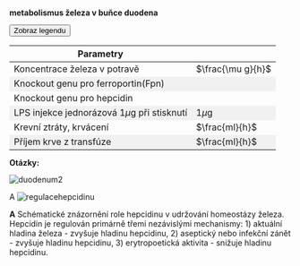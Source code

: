 <style>
img[alt^="image"] {max-width:20px;}
img[alt^="1medium"] {max-width:49%;}
img[alt^="2medium"] {max-width:23%;}
img[alt^="bigimage"] {  max-height:60px}
tbody tr:nth-child(even){background-color:#f1f1f1}
</style><bdl-tabs idlist="obr1,obr2,obr3" titlelist="sim,metabolismus železa v duodenu,hepcidin"></bdl-tabs>
<div id="obr1" style="line-height:1.0">
<div class="w3-row">
<div class="w3-col s12 m7 l7 w3-center">


**metabolismus železa v buňce duodena**
<bdl-animate-adobe src="DuodenumFinalObrazovka7_Text.js" width="824" height="824" name="DuodenumFinalObrazovka7_Text" fromid="idfmi" responsive="true"></bdl-animate-adobe>

<bdl-bind2a findex="3" aname="SipkaCervena1_anim" amin="0" amax="100" fmin="1" fmax="1000"></bdl-bind2a>
<bdl-bind2a findex="3" aname="Merak1_anim" amin="0" amax="99" fmin="0" fmax="1000"></bdl-bind2a>
<bdl-bind2a-text findex="3" aname="Hodnota1_text" convertor="1,219"></bdl-bind2a-text>

<bdl-bind2a findex="6" aname="SipkaCervena2_anim" amin="0" amax="159" fmin="0.91" fmax="2.74"></bdl-bind2a>
<bdl-bind2a findex="6" aname="SipkaZlutaH_anim" amin="0" amax="159" fmin="0.91" fmax="2.74"></bdl-bind2a>
<bdl-bind2a findex="6" aname="SipkaZlutaH1_anim" amin="0" amax="159" fmin="0.91" fmax="2.74"></bdl-bind2a>
<bdl-bind2a findex="6" aname="SipkaFialovaHorni_anim" amin="0" amax="159" fmin="0.91" fmax="2.74"></bdl-bind2a>
<bdl-bind2a findex="6" aname="SipkaModra_anim" amin="0" amax="159" fmin="0.91" fmax="2.74"></bdl-bind2a>
<bdl-bind2a findex="6" aname="SipkaModraModryKanalSpodni_anim" amin="0" amax="159" fmin="0.91" fmax="2.74"></bdl-bind2a>
<bdl-bind2a findex="6" aname="SipkaCervena3_anim" amin="0" amax="159" fmin="0.91" fmax="2.74"></bdl-bind2a>
<bdl-bind2a findex="6" aname="CervenaPoolIn_anim" amin="0" amax="100" fmin="0.91" fmax="2.74"></bdl-bind2a>
<bdl-bind2a findex="6" aname="Hemox_anim" amin="0" amax="100" fmin="0.91" fmax="2.74"></bdl-bind2a>

<bdl-bind2a findex="8" aname="CervenaKos_anim" amin="0" amax="100" fmin="0" fmax="1.1"></bdl-bind2a>
<bdl-bind2a-text findex="8" aname="Hodnota5_text" convertor="1,0.273"></bdl-bind2a-text>
<bdl-bind2a findex="8" aname="Merak5_anim" amin="0" amax="99" fmin="0" fmax="1.1"></bdl-bind2a>

<bdl-bind2a findex="7" aname="Merak2Cerveny_anim" amin="0" amax="99" fmin="0" fmax="14.4"></bdl-bind2a>
<bdl-bind2a findex="7" aname="SipkaSeda_anim" amin="0" amax="100" fmin="0" fmax="14.4"></bdl-bind2a>
<bdl-bind2a-text findex="7" aname="Hodnota2Cerveny_text" convertor="1,3.612"></bdl-bind2a-text>

<bdl-bind2a findex="4" aname="children.0.Fe2Skupina_anim" amin="158" amax="0" fmin="0.5" fmax="2.97"></bdl-bind2a>


<bdl-bind2a findex="4" aname="KanalCerveny_anim" amin="0" amax="99" coeff="1.5"></bdl-bind2a>
<bdl-bind2a findex="4" aname="KanalModry_anim" amin="0" amax="99" coeff="1.5"></bdl-bind2a>
<bdl-bind2a findex="4" aname="CervenaSrafovanaZastaveni1_anim" amin="99" amax="0"></bdl-bind2a>
<bdl-bind2a findex="4" aname="children.0.CervenaSrafovanaZastaveni2_anim" amin="99" amax="0" fmin="0.5" fmax="2.97"></bdl-bind2a>
<bdl-bind2a findex="4" aname="Merak4_anim" amin="0" amax="99" fmin="0.5" fmax="2.97"></bdl-bind2a>
<bdl-bind2a findex="6" aname="children.0.DcytB_anim" amin="0" amax="159" fmin="0.91" fmax="2.74"></bdl-bind2a>

<bdl-bind2a-text findex="4" aname="Hodnota4_text" convertor="1,0.7428"></bdl-bind2a-text>

<bdl-bind2a findex="10" aname="SipkaCervenoFialova2_anim" amin="0" amax="100" fmin="0" fmax="10"></bdl-bind2a>
<bdl-bind2a findex="9" aname="SipkaCervenoFialova1_anim" amin="0" amax="100" fmin="0" fmax="10"></bdl-bind2a>
<bdl-bind2a findex="5" aname="Merak3_anim" amin="0" amax="99" fmin="0" fmax="10"></bdl-bind2a>
<bdl-bind2a-text findex="5" aname="Hodnota3_text" convertor="1,2.228"></bdl-bind2a-text>
<bdl-bind2a findex="5" aname="children.0.Fe3Skupina_anim" amin="0" amax="159" fmin="0" fmax="10"></bdl-bind2a>


<bdl-bind2a findex="14" aname="SipkaRuzova2_anim" amin="0" amax="100" fmin="0.026" fmax="0.028"></bdl-bind2a>
<bdl-bind2a findex="13" aname="SipkaFialovaSrafovana_anim" amin="0" amax="100" fmin="0.02" fmax="0.05"></bdl-bind2a>
<bdl-bind2a findex="16" aname="SipkaFialovaSpodni3_anim" amin="0" amax="100" fmin="0.5" fmax="4"></bdl-bind2a>
<bdl-bind2a findex="16" aname="children.0.CervenaVSipkaVehicle1_anim_1" amin="0" amax="159" fmin="0.5" fmax="4"></bdl-bind2a>
<bdl-bind2a findex="16" aname="children.0.SipkaCervenaSpodni_anim" amin="0" amax="159" fmin="0.5" fmax="4"></bdl-bind2a>
<bdl-bind2a findex="16" aname="children.0.Hep_anim" amin="0" amax="159" fmin="0.5" fmax="4"></bdl-bind2a>


<bdl-bind2a findex="15" aname="KanalFialovy_anim" amin="99" amax="0"></bdl-bind2a>
<bdl-bind2a findex="11" aname="Semafor_anim" amin="4" amax="5" fmin="0" fmax="1"></bdl-bind2a>
<bdl-bind2a-text findex="13" aname="Hodnota6_text" convertor="1,0.0412"></bdl-bind2a-text>
<bdl-bind2a findex="18" aname="children.0.children.634.FeTransferin_anim" amin="0" amax="159" fmin="0.2" fmax="3"></bdl-bind2a>

<bdl-bind2a-text findex="18" aname="Hodnota9_text" convertor="1,1.51"></bdl-bind2a-text>
<bdl-bind2a findex="18" aname="children.0.Merak9_anim" amin="0" amax="99" fmin="0.2" fmax="3"></bdl-bind2a>
<bdl-bind2a findex="13" aname="children.0.Merak6_anim" amin="0" amax="99" fmin="0.01" fmax="0.07"></bdl-bind2a>

<!-- nove sipky 4.2 -->

<bdl-bind2a findex="19" aname="children.0.OranzovoZlutaSipkaDiTF_anim" amin="0" amax="159" fmin="0.1" fmax="2"></bdl-bind2a>
<bdl-bind2a findex="19" aname="CervenaVSipkaVehicle1_anim" amin="0" amax="159" fmin="0.1" fmax="2"></bdl-bind2a>
<bdl-bind2a findex="19" aname="children.0.children.613.KanalZlutyVehicle_anim" amin="0" amax="159" fmin="0.1" fmax="2"></bdl-bind2a>
<bdl-bind2a findex="19" aname="children.0.children.613.PrechodUvnitrVehicle_anim" amin="0" amax="159" fmin="0.1" fmax="2"></bdl-bind2a>
<bdl-bind2a findex="19" aname="children.0.children.613.KanalCervenyVehicle2_anim" amin="0" amax="159" fmin="0.1" fmax="2"></bdl-bind2a>
<bdl-bind2a findex="19" aname="children.0.CervenaVSipkaVehicle1_anim_2" amin="0" amax="159" fmin="0.1" fmax="2"></bdl-bind2a>
<bdl-bind2a findex="19" aname="children.0.children.613.SipkaZlutaHUvnitrVehicle_anim" amin="0" amax="159" fmin="0.1" fmax="2"></bdl-bind2a>
<bdl-bind2a findex="19" aname="children.0.children.613.OranzovaSipkaSpodniVehicle_anim" amin="0" amax="159" fmin="0.1" fmax="2"></bdl-bind2a>
<bdl-bind2a findex="19" aname="children.0.children.613.SipkaHneda1Vehicle_anim" amin="0" amax="159" fmin="0.1" fmax="2"></bdl-bind2a>
<bdl-bind2a findex="19" aname="children.0.children.613.SipkaHneda2Vehicle_anim" amin="0" amax="159" fmin="0.1" fmax="2"></bdl-bind2a>
<bdl-bind2a findex="19" aname="children.0.OranzovoZlutaSpodni1_anim" amin="0" amax="159" fmin="0.1" fmax="2"></bdl-bind2a>
<bdl-bind2a findex="19" aname="children.0.OranzovoZlutaSpodni2_anim" amin="0" amax="159" fmin="0.1" fmax="2"></bdl-bind2a>
<bdl-bind2a findex="19" aname="children.0.SvetleModraSpodni1_anim" amin="0" amax="159" fmin="0.1" fmax="2"></bdl-bind2a>



<!-- nove sipky 5 -->
<bdl-bind2a findex="22" aname="children.0.SipkaZlutaSrafovana_anim" amin="149" amax="0" fmin="0.5" fmax="1.5"></bdl-bind2a>

<bdl-bind2a-text findex="22" aname="children.0.Hodnota7_text" convertor="1,0.665"></bdl-bind2a-text>
<bdl-bind2a findex="22" aname="children.0.Merak7_anim" amin="0" amax="99" fmin="0" fmax="4.8"></bdl-bind2a>
<bdl-bind2a findex="23" aname="children.0.children.637.Semafor1_anim" amin="0" amax="6" fmin="0" fmax="1"></bdl-bind2a>
<bdl-bind2a findex="22" aname="children.0.children.637.MerakSemaforu1_anim" amin="0" amax="159" fmin="0" fmax="1.6"></bdl-bind2a>

<!-- nove sipky 6 -->

<bdl-bind2a findex="21" aname="children.0.StrikackaModra_anim" amin="1" amax="29" fmin="0" fmax="1"></bdl-bind2a>
<bdl-bind2a findex="21" aname="children.0.ModraSipkaOdStrikacky_anim" amin="159" amax="0" fmin="0" fmax="1"></bdl-bind2a>

<bdl-bind2a findex="25" aname="children.0.ModraRuzovaPruhovanaSipka_anim" amin="159" amax="0" fmin="0" fmax="3600"></bdl-bind2a>
<bdl-bind2a findex="26" aname="children.0.SipkaRuzovaZluta_anim" amin="159" amax="0" fmin="0.1" fmax="0.5"></bdl-bind2a>
<bdl-bind2a findex="24" aname="children.0.Merak8_anim" amin="0" amax="99" fmin="0" fmax="1600"></bdl-bind2a>
<bdl-bind2a-text findex="24" aname="children.0.Hodnota8_text" convertor="1,100"></bdl-bind2a-text>
<!-- nove animace 7 -->
<bdl-bind2a-play findex="27" aname="children.0.StrikackaCervena_anim"></bdl-bind2a-play>
<bdl-bind2a findex="27" aname="children.0.StrikackaFeFialovaSipkaIn_anim" amin="0" amax="159" fmin="0" fmax="10"></bdl-bind2a>

<bdl-bind2a-play findex="28" aname="children.0.ZelezoVelkeKapacka_anim"></bdl-bind2a-play>
<bdl-bind2a-play findex="28" aname="children.0.KapackaJehlaFe_anim"></bdl-bind2a-play>
<bdl-bind2a-play findex="28" aname="children.0.KapackaFeMale_anim"></bdl-bind2a-play>
<bdl-bind2a-play findex="28" aname="children.0.children.630.children.59.Kapka1_anim"></bdl-bind2a-play>

<bdl-bind2a findex="28" aname="children.0.KapackaFeFialovaSipkaOut_anim" amin="0" amax="159" fmin="0" fmax="11"></bdl-bind2a>

<!--bdl-chartjs-time width="600" height="200" fromid="idfmi" labels="" initialdata="0" refindex="15" refvalues="1"></bdl-chartjs-time-->


</div>
<div class="w3-col s12 m5 l5 w3-justify">
<button class="w3-right w3-button w3-theme" onclick="document.getElementById('legenda').style.display='block'">Zobraz legendu</button>

<!-- hidden input - either buttonparams must be before fmi component - or hidden input with id must be created explicitly - buttonparams will refer to it -->
<input id="id6" value="" type="number" style="display:none" />

<bdl-fmi id="idfmi" mode="" src="FeMetabolism_FeMetabolismModel.js" fminame="FeMetabolism_FeMetabolismModel" tolerance="0.000001" starttime="0" fstepsize="0.05" fpslimit="10" guid="{9aa10b27-427c-44c9-a381-5815d5706331}" valuereferences="637534208,637534209,100663316,16777260,33554448,33554449,637534229,905969689,637534232,16777271,100663313,16777267,637534234,637534238,33554439,33554443,637534231,637534258,33554447,637534230,637534237,33554434,33554432,16777266,33554436,637534268,637534264,16777261,16777264" valuelabels="Fe_liv,Fe_spl,Fe_duo_intake,Fe_food,Fe_duo_2,Fe_duo_3,Fe_duo_in_food,Fe_duo_unused,Fe_duo_out_loss,to_ferritin_rate,from_ferritin_rate,Fpn_duo_knockout,Fpn_duo_in_1,Fpn_duo_in,Fpn_duo_mRNA,Fpn_duo,Fe_duo_out_ser,Fe_ser_in_duo,Fe_ser,Fe_duo_in_ser,Fpn_duo_out_2,LPS,hep,hep_knockout,Il6,Il6_in,hep_in,bleeding,transfusion" inputs="id1,16777260,1,1;id4,16777267,1,1;id5,16777266,1,1,t;id6,33554434,1,1,t;id7,16777261,1,1,t;id8,16777264,1,1,t" inputlabels="Fe_food,Fpn_duo_knockout,hep_knockout,LPS,bleeding,transfusion" showtime="true" showtimemultiply="3600"></bdl-fmi>


|Parametry|| 
|-------------|-------|
| Koncentrace železa v potravě | <bdl-range id="id1" title="" min="0" max="2500" default="219" step="1"></bdl-range> $\frac{\mu g}{h}$ |
| Knockout genu pro ferroportin(Fpn) | <bdl-checkbox id="id4" titlemin="gen Fpn je knockoutován (neaktivní)" titlemax="gen Fpn je aktivní" default="true"></bdl-checkbox>  |
| Knockout genu pro hepcidin | <bdl-checkbox id="id5" titlemin="gen pro hepcidin je knockoutován (neaktivní)" titlemax="gen pro expresi hepcidinu je aktivní" default="true"></bdl-checkbox>  |
| LPS injekce jednorázová 1$\mu$g při stisknutí | <bdl-buttonparams title="LPS injekce" ids="id6" values="1" fromid="idfmi"></bdl-buttonparams> 1$\mu$g |
| Krevní ztráty, krvácení | <bdl-range id="id7" title="" min="0" max="2" default="0" step="0.1"></bdl-range>  $\frac{ml}{h}$ |
| Příjem krve z transfúze  | <bdl-range id="id8" title="" min="0" max="10" default="0" step="1"></bdl-range> $\frac{ml}{h}$ |

**Otázky:**

<bdl-quizx id="q1.11" type="choice2" question="1.8 Spusťte simulaci a nastavte krevní ztráty na hodnotu 2ml/h. Jak se změní množství železa v séru (dolní fialový indikátor)?" answers="A. sníží se (pod normovanou hodnotu 1.0)|B. zvýší se (nad  normovanou hodnotu 1.0)" correctoptions="true|false" explanations="ano, při krvácení se snižuje i koncentrace/množství železa v séru|ne, sledujte hodnotu v dolním fialovém indikátoru" buttontitle="zkontrolovat odpověď"></bdl-quizx>
<bdl-quizx id="q1.12" type="choice2" question="1.9 Pokračujte v simulaci s krevní ztrátou na hodnotě 2ml/h. A zkuste zvýšit či snížit příjem železa v potravě. Co se musí udělat, aby se kompenzoval stav z předchozího úkolu?" answers="A. snížit příjem železa v potravě|B. zvýšit příjem železa v potravě nad 1000 ug/h" correctoptions="false|true" explanations="ne, snížením příjmu železa se nekompenzují ztráty|ano, zvýšení příjmu železa kompenzuje ztráty železa krvácením" buttontitle="zkontrolovat odpověď"></bdl-quizx>
<bdl-quizx id="q1.13" type="choice2" question="1.10 Jak reaguje hladina hepcidinu (žlutý indikátor)na krevní ztráty a proč?" answers="A. hladina se zvýší nad 1.0|B. hladina se snížuje pod 1" correctoptions="false|true" explanations="ne, sledujte hodnotu v dolním žlutém indikátoru|ano, hladina hepcidinu se sníží, tím méně inhibuje přenos železa z enterocytu přes ferroportin" buttontitle="zkontrolovat odpověď"></bdl-quizx>
<bdl-quizx id="q1.14" type="choice2" question="1.11 Pusťte simulaci a nastavte příjem krve z transfuze na hodnotu 10ml/h. Jak se změní množství železa v séru (dolní fialový indikátor)?" answers="A. sníží se (pod normovanou hodnotu 1.0)|B. zvýší se (nad  normovanou hodnotu 1.0)" correctoptions="false|true" explanations="ne, při transfúzi se nesnižuje  koncentrace/množství železa v séru|ano, při transfúzi se zvyšuje množství železa v séru" buttontitle="zkontrolovat odpověď"></bdl-quizx>
<bdl-quizx id="q1.15" type="choice2" question="1.12 Pokračujte v simulaci. A zkuste zvýšit či snížit příjem železa v potravě. Co se musí udělat, aby se kompenzoval stav z úkolu 1?" answers="A. snížit příjem železa v potravě|B. zvýšit příjem železa v potravě nad 1000 ug/h" correctoptions="true|false" explanations="ano, snížením příjmu železa se částečně kompenzuje zvýšený příjem železa po krevní transfúzi|ne" buttontitle="zkontrolovat odpověď"></bdl-quizx>
<bdl-quizx id="q1.16" type="choice2" question="1.13 Jak reaguje hladina hepcidinu (žlutý indikátor)na transfuzi a proč?" answers="A. hladina se zvýší nad 1.0, protože hepcidin je přímo regulován koncentrací železa v séru|B. hladina se sníží pod 1" correctoptions="true|false" explanations="ano|ne" buttontitle="zkontrolovat odpověď"></bdl-quizx>
<bdl-quizx id="q1.1" type="choice2" question="1.1 Spusťte simulaci a stiskněte jednou tlačítko ´LPS injekce´. Lipoprotein sacharid je obvykle na membráně většiny baktérií a buňky imunitního systému na něj reagují. Jaká je reakce organismu na akutní bakteriální infekci. (jednorázová injekce LPS)?" answers="A. LPS přímo a rychle redukuje aktivitu Fpn. IL6 se zvýší dočasně. Se spožděním několika hodin se koncentrace hepcidinu taktéž zvýší. Po 12 hodinách je hladina železa v séru výrazně nižší. Po 24 hodinách se vše opět vrací k normálu|B. IL6 se zvýší trvaleji. Hepcidin reguluje přenos železa dlouhodoběji a koncentrace Fe v krvi je dlouhodobě nízká" correctoptions="true|false" explanations="ano, IL6 se zvýší, Zároveň LPS dočasně redukuje expresi Fpn, spolu s hepcidinem se výrazněji se sníží přenos železa z enterocytu do krve. Během 24 hodin se vše normalizuje|ne, toto se děje spíš při chronickém zánětu" buttontitle="zkontrolovat odpověď"></bdl-quizx>
<bdl-quizx id="q1.2" type="choice2" question="1.2 Jaké bude mít následky dlouhodobý (chronický) zánět (opakovaná injekce LPS)" answers="A. IL6 se zvýší dočasně. Se spožděním několika hodin se koncentrace hepcidinu taktéž zvýší. Po 12 hodinách je hladina železa v séru výrazně nižší. Po ěč hodinách se vše opět vrací k normálu|B. IL6 se zvýší trvaleji. Hepcidin reguluje přenos železa dlouhodoběji a koncentrace Fe v krvi je dlouhodobě nízká" correctoptions="false|true" explanations="ne, toto se děje spíš při akutním zánětu|ano, IL6 se zvýší záleží na počtu opakování. Hepcidin reguluje přenos železa z enterocytu do krve dlouhodoběji, tím se snížuje koncentrace Fe v krvi dlouhodobě až o řád oproti normě s důsledky pro jiné orgány." buttontitle="zkontrolovat odpověď"></bdl-quizx>

<bdl-quizx id="q1.3" type="choice2" question="1.3 Jakými cestami ovlivňuje LPS metabolismus železa (které vlivy se objeví při stisknutí tlačítka LPS injekce)?" answers="A. přímá redukce aktivity genu pro Fpn. Zvýšení produkce hepcidinu|B. přímá stimulace aktivity genu pro Fpn. Snížení produkce hepcidinu" correctoptions="true|false" explanations="ano|ne" buttontitle="zkontrolovat odpověď"></bdl-quizx>

<bdl-quizx id="q1.4" type="choice2" question="1.4 Pokud provedeme knock-out genu pro hepcidin, bude zachovaná účinnost reakce na injekci LPS?" answers="A. Částečně|B. Ne" correctoptions="true|false" explanations="ano, je zachován vliv na redukci aktivity genu pro Fpn|nesprávná odpověď" buttontitle="zkontrolovat odpověď"></bdl-quizx>

<bdl-quizx id="q1.5" type="choice2" question="1.5 Zapněte gen hepcidinu a proveďte reset simulace. Pokud provedeme knock-out genu pro Fpn (gen pro hepcidin je aktivní), bude zachovaná účínnost reakce na injekci LPS?" answers="A. Částečně|B. Ne" correctoptions="true|false" explanations="ano, díky zachované redukci hepcidinem|nesprávná odpověď" buttontitle="zkontrolovat odpověď"></bdl-quizx>

<bdl-quizx id="q1.6" type="choice2" question="1.6 Jaké následky může mít dlouhodobý zánět (stran metabolismu železa)?" answers="A. nedostatek železa pro jiné procesy, např. snížená produkce nových erytrocytů, anémie, ...|B. nadbytek železa s důsledky pro další orgány" correctoptions="true|false" explanations="ano, simulace ukazuje dlouhodobý nedostatek nedostatek železa pro jiné metabolické procesy viz další kapitola|ne, viz další kapitola" buttontitle="zkontrolovat odpověď"></bdl-quizx>

<bdl-quizx id="q1.7" type="choice2" question="1.7 Jaký má LPS dopad na vstřebávání železa v duodenu? Má smysl zvyšovat příjem železa potravou?" answers="A. Má nepřímý vliv. Zvýšený příjem železa v potravě může pomoci v rekonvalescenci|B. Má přímý vliv. Nemá smysl zvyšovat příjem železa." correctoptions="true|false" explanations="ano, LPS nemá přímý dopad na vstřebávání železa ale na jeho přenos z enterocytu, tj. nepřímo. Zvyšovat příjem železa má mírný vliv při pozdější rekonvalescenci.|ne" buttontitle="zkontrolovat odpověď"></bdl-quizx>
<bdl-quiz-summary id="qs1"></bdl-quiz-summary>
<bdl-quiz-control ids="q1.1,q1.2,q1.3,q1.4,q1.5,q1.6,q1.7,q1.11,q1.12,q1.13,q1.14,q1.15,q1.16,qs1"></bdl-quiz-control>
</div>
</div>
<div id="legenda" class="w3-card w3-small w3-padding" style="display:none;z-index:1;position:absolute;top:20px;right:10px;width:500px;background-color:white">
<button class="w3-button w3-theme w3-right" onclick="document.getElementById('legenda').style.display='none'">Skryj legendu <i class="fa fa-close w3-large"></i></button>

|Schéma|Popis/funkce|
|---|---|
|![bigimagefoodiron](simfoodiron.png)|__1. Příjem železa v potravě__ ve formě nehemové ![image1](image1.jpg)Fe<sup>2+</sup>, ![image2](image2.jpg)Fe<sup>3+</sup> a hemové.|
|![bigimagefoodiron](simnonhem.png)|__2. Nehemové železo__ ![image1](image1.jpg) Fe<sup>2+</sup> se vstřebává přes DMT1, ![image2](image2.jpg) Fe <sup>3+</sup> se katalyzuje na Fe<sup>2+</sup> pomocí Dcytb.|
|![bigimagefoodiron](simhem.png) |__3. Hemové železo__ se přenáší do buňky, kde se pomocí HO uvolňuje Fe<sup>2+</sup> |
|![bigimagefoodiron](simironout.png) |__4. Ztráty__ železa vzniklé nevstřebáním|
|![bigimagefoodiron](simironpool.png) |__5.Pohotový pool, sdílená zásoba Fe<sup>2+</sup>__ která reguluje (inhibuje) transportér DMT1 a přenašeč hemu|
|![bigimagefoodiron](simironferritin.png) |__6.Regulace příjmu a výdeje Fe<sup>2+</sup> ve ferritinu__ |
|![bigimageferroportin](imageferroportin.png) |__7.Genová regulace ferroportinu__ |

||Definice|Popis/funkce|
|---|---|---|
|![image1](image1.jpg)|Fe<sup>2+</sup>|Dvojmocné železo|
|![image2](image2.jpg)|Fe<sup>3+</sup>|Trojmocné železo|
|![image3](image3.jpg)|H<sup>+</sup>|Vodíkový iont|
|![image4](image4.jpg)|Hem|Porfyrinový kruh s centrálním atomem Fe<sup>2+</sup>|
|![image5](image5.jpg)|DMT1|Transportér divalentních kovů, symport Fe<sup>2+</sup> a H<sup>+</sup>|
|![image6](image6.jpg)|Proteinový přenašeč hemu|Proteinový přenašeč hemu (neznámý), přenáší hem z luminální strany duodena do enterocytu.|
|![image7](image7.jpg)|Dcytb|Duodenální cytochrom b reduktáza: redukuje Fe<sup>3+</sup> na Fe<sup>2+</sup>, elektrony dodává askorbát.|
|![image8](image8.jpg)|HO|Hemoxygenáza, uvolňuje Fe<sup>2+</sup> z hemu za vzniku CO a biliverdinu|
|![image9](image9.jpg)|Ztráty železa|Ztráty železa vzniklé nevstřebáním nebo ztrátou buněk, které železo obsahují|
|![image10](image10.jpg)|Pool Fe<sup>2+</sup>|Pohotový pool Fe<sup>2+</sup> železa v buňce, míra zaplnění odpovídá množství (zde 6/8)|
|![imageferritin](imageferritin.png)|Ferritin| Ferritin složený z a) proteinové části apoferitinu (oranžová) a b) iontů Fe3+. Funguje jako zásobárna Fe.|
|![imagetransferrin](imagetransferrin.png)|Transferin| Transferin|
|![imagehephesdin](smallhephesdin.png)|Hephesdin|Hephesdin|
|![imageferroportin](smallferroportin.png)|Ferroportin|Ferroportin|
|![imagetfr1](imgtfr1.png)|TfR1|Transferinový receptor 1|
|![imageschemasteap3](imgmetaloreduktaza.png)| STEAP3 | Metaloreduktáza |
|![imagetransfuze](transfuze.jpg) |Transfúze | Krevní transfúze, příjem krve |
|![imageodberkrve](odberkrve.jpg) |Odběr krve | Odběr krve, krevní ztráty, krvácení |

</div>
</div>
<div id="obr2">

![duodenum2](duodenum2.png)


</div>
<div id="obr3">

A ![regulacehepcidinu](imageregulacehepcidinu.png)

**A** Schématické znázornění role hepcidinu v udržování homeostázy železa. Hepcidin je regulován primárně třemi nezávislými mechanismy: 1) aktuální hladina železa - zvyšuje hladinu hepcidinu, 2) aseptický nebo infekční zánět - zvyšuje hladinu hepcidinu, 3) erytropoetická aktivita - snižuje hladinu hepcidinu.

</div>